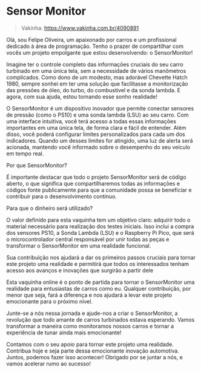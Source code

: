 # Sensor Monitor

> Vakinha: https://www.vakinha.com.br/4090891

Olá, sou Felipe Oliveira, um apaixonado por carros e um profissional dedicado à área de programação. Tenho o prazer de compartilhar com vocês um projeto empolgante que estou desenvolvendo: o SensorMonitor!

Imagine ter o controle completo das informações cruciais do seu carro turbinado em uma única tela, sem a necessidade de vários manômetros complicados. Como dono de um modesto, mas adorável Chevette Hatch 1980, sempre sonhei em ter uma solução que facilitasse a monitorização das pressões de óleo, do turbo, do combustível e da sonda lambda. E agora, com sua ajuda, estou tornando esse sonho realidade!

O SensorMonitor é um dispositivo inovador que permite conectar sensores de pressão (como o PS10) e uma sonda lambda (LSU) ao seu carro. Com uma interface intuitiva, você terá acesso a todas essas informações importantes em uma única tela, de forma clara e fácil de entender. Além disso, você poderá configurar limites personalizados para cada um dos indicadores. Quando um desses limites for atingido, uma luz de alerta será acionada, mantendo você informado sobre o desempenho do seu veículo em tempo real.

Por que SensorMonitor?

É importante destacar que todo o projeto SensorMonitor será de código aberto, o que significa que compartilharemos todas as informações e códigos fonte publicamente para que a comunidade possa se beneficiar e contribuir para o desenvolvimento contínuo.

Para que o dinheiro será utilizado?

O valor definido para esta vaquinha tem um objetivo claro: adquirir todo o material necessário para realização dos testes iniciais. Isso inclui a compra dos sensores PS10, a Sonda Lambda (LSU) e o Raspberry Pi Pico, que será o microcontrolador central responsável por unir todas as peças e transformar o SensorMonitor em uma realidade funcional.

Sua contribuição nos ajudará a dar os primeiros passos cruciais para tornar este projeto uma realidade e permitirá que todos os interessados tenham acesso aos avanços e inovações que surgirão a partir dele

Esta vaquinha online é o ponto de partida para tornar o SensorMonitor uma realidade para entusiastas de carros como eu. Qualquer contribuição, por menor que seja, fará a diferença e nos ajudará a levar este projeto emocionante para o próximo nível.

Junte-se a nós nessa jornada e ajude-nos a criar o SensorMonitor, a revolução que todo amante de carros turbinados estava esperando. Vamos transformar a maneira como monitoramos nossos carros e tornar a experiência de tunar ainda mais emocionante!

Contamos com o seu apoio para tornar este projeto uma realidade. Contribua hoje e seja parte dessa emocionante inovação automotiva. Juntos, podemos fazer isso acontecer! Obrigado por se juntar a nós, e vamos acelerar rumo ao sucesso!